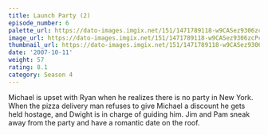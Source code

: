 ```yaml
---
title: Launch Party (2)
episode_number: 6
palette_url: https://dato-images.imgix.net/151/1471789118-w9CASez9306zcPc9F3wmBE1nRZS.jpg?ixlib=rb-1.1.0&ch=DPR%2CWidth&auto=enhance&palette=json
image_url: https://dato-images.imgix.net/151/1471789118-w9CASez9306zcPc9F3wmBE1nRZS.jpg?ixlib=rb-1.1.0&ch=DPR%2CWidth&auto=compress%2Cformat&w=500
thumbnail_url: https://dato-images.imgix.net/151/1471789118-w9CASez9306zcPc9F3wmBE1nRZS.jpg?ixlib=rb-1.1.0&ch=DPR%2CWidth&auto=enhance&w=500&h=280&fit=crop&fm=jpg
date: '2007-10-11'
weight: 57
rating: 8.1
category: Season 4
---
```


Michael is upset with Ryan when he realizes there is no party in New York. When the pizza delivery man refuses to give Michael a discount he gets held hostage, and Dwight is in charge of guiding him. Jim and Pam sneak away from the party and have a romantic date on the roof.